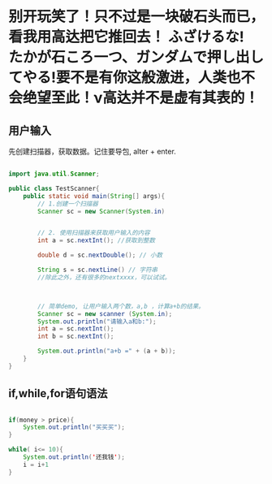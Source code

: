 
# 别开玩笑了！只不过是一块破石头而已，看我用高达把它推回去！	ふざけるな!　たかが石ころ一つ、ガンダムで押し出してやる!要不是有你这般激进，人类也不会绝望至此！ν高达并不是虚有其表的！


## 用户输入

先创建扫描器，获取数据。记住要导包, alter + enter.
```java

import java.util.Scanner;

public class TestScanner{
    public static void main(String[] args){
        // 1.创建一个扫描器
        Scanner sc = new Scanner(System.in)


        // 2. 使用扫描器来获取用户输入的内容
        int a = sc.nextInt(); //获取到整数

        double d = sc.nextDouble(); // 小数

        String s = sc.nextLine() // 字符串
        //除此之外，还有很多的nextxxxx，可以试试。



        // 简单demo, 让用户输入两个数，a,b ，计算a+b的结果。
        Scanner sc = new scanner (System.in);
        System.out.println("请输入a和b:");
        int a = sc.nextInt();
        int b = sc.nextInt();

        System.out.println("a+b =" + (a + b));
    }
}
```


## if,while,for语句语法
```java

if(money > price){
    System.out.println("买买买");
}

while( i<= 10){
    System.out.println('还我钱');
    i = i+1
}
```

###